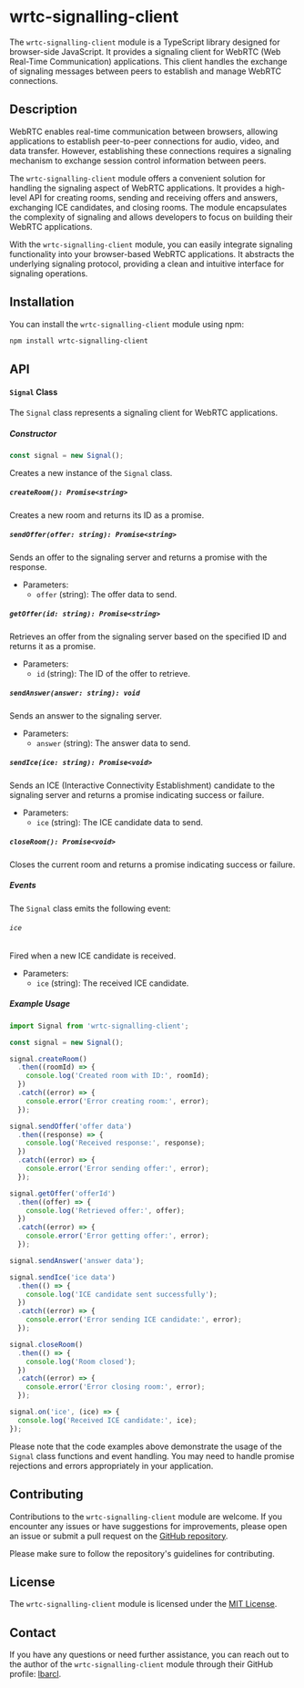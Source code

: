 # wrtc-signalling-client

The `wrtc-signalling-client` module is a TypeScript library designed for browser-side JavaScript. It provides a signaling client for WebRTC (Web Real-Time Communication) applications. This client handles the exchange of signaling messages between peers to establish and manage WebRTC connections.

## Description

WebRTC enables real-time communication between browsers, allowing applications to establish peer-to-peer connections for audio, video, and data transfer. However, establishing these connections requires a signaling mechanism to exchange session control information between peers.

The `wrtc-signalling-client` module offers a convenient solution for handling the signaling aspect of WebRTC applications. It provides a high-level API for creating rooms, sending and receiving offers and answers, exchanging ICE candidates, and closing rooms. The module encapsulates the complexity of signaling and allows developers to focus on building their WebRTC applications.

With the `wrtc-signalling-client` module, you can easily integrate signaling functionality into your browser-based WebRTC applications. It abstracts the underlying signaling protocol, providing a clean and intuitive interface for signaling operations.

## Installation

You can install the `wrtc-signalling-client` module using npm:

```bash
npm install wrtc-signalling-client
```

## API

#### `Signal` Class

The `Signal` class represents a signaling client for WebRTC applications.

##### Constructor

```typescript
const signal = new Signal();
```

Creates a new instance of the `Signal` class.

##### `createRoom(): Promise<string>`

Creates a new room and returns its ID as a promise.

##### `sendOffer(offer: string): Promise<string>`

Sends an offer to the signaling server and returns a promise with the response.

- Parameters:
  - `offer` (string): The offer data to send.

##### `getOffer(id: string): Promise<string>`

Retrieves an offer from the signaling server based on the specified ID and returns it as a promise.

- Parameters:
  - `id` (string): The ID of the offer to retrieve.

##### `sendAnswer(answer: string): void`

Sends an answer to the signaling server.

- Parameters:
  - `answer` (string): The answer data to send.

##### `sendIce(ice: string): Promise<void>`

Sends an ICE (Interactive Connectivity Establishment) candidate to the signaling server and returns a promise indicating success or failure.

- Parameters:
  - `ice` (string): The ICE candidate data to send.

##### `closeRoom(): Promise<void>`

Closes the current room and returns a promise indicating success or failure.

##### Events

The `Signal` class emits the following event:

###### `ice`

Fired when a new ICE candidate is received.

- Parameters:
  - `ice` (string): The received ICE candidate.

##### Example Usage

```typescript
import Signal from 'wrtc-signalling-client';

const signal = new Signal();

signal.createRoom()
  .then((roomId) => {
    console.log('Created room with ID:', roomId);
  })
  .catch((error) => {
    console.error('Error creating room:', error);
  });

signal.sendOffer('offer data')
  .then((response) => {
    console.log('Received response:', response);
  })
  .catch((error) => {
    console.error('Error sending offer:', error);
  });

signal.getOffer('offerId')
  .then((offer) => {
    console.log('Retrieved offer:', offer);
  })
  .catch((error) => {
    console.error('Error getting offer:', error);
  });

signal.sendAnswer('answer data');

signal.sendIce('ice data')
  .then(() => {
    console.log('ICE candidate sent successfully');
  })
  .catch((error) => {
    console.error('Error sending ICE candidate:', error);
  });

signal.closeRoom()
  .then(() => {
    console.log('Room closed');
  })
  .catch((error) => {
    console.error('Error closing room:', error);
  });

signal.on('ice', (ice) => {
  console.log('Received ICE candidate:', ice);
});
```

Please note that the code examples above demonstrate the usage of the `Signal` class functions and event handling. You may need to handle promise rejections and errors appropriately in your application.

## Contributing

Contributions to the `wrtc-signalling-client` module are welcome. If you encounter any issues or have suggestions for improvements, please open an issue or submit a pull request on the [GitHub repository](https://github.com/lbarcl/wrtc-signalling-client).

Please make sure to follow the repository's guidelines for contributing.

## License

The `wrtc-signalling-client` module is licensed under the [MIT License](https://github.com/lbarcl/wrtc-signalling-client/blob/master/LICENSE).

## Contact

If you have any questions or need further assistance, you can reach out to the author of the `wrtc-signalling-client` module through their GitHub profile: [lbarcl](https://github.com/lbarcl).
